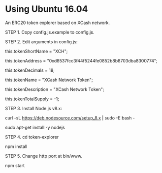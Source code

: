 
# Using Ubuntu 16.04
An ERC20 token explorer based on XCash network.


STEP 1.
Copy config.js.example to config.js.


STEP 2.
Edit arguments in config.js:


  this.tokenShortName = "XCH";

  this.tokenAddress = "0xd8537fcc3f44f5244fe0852b8b8703dba8300774";

  this.tokenDecimals = 18;

  this.tokenName = "XCash Network Token";

  this.tokenDescription = "XCash Network Token";

  this.tokenTotalSupply = -1;



STEP 3.
Install Node.js v8.x:


curl -sL https://deb.nodesource.com/setup_8.x | sudo -E bash -

sudo apt-get install -y nodejs


STEP 4.
cd token-explorer

npm install


STEP 5.
Change http port at bin/www.

npm start



